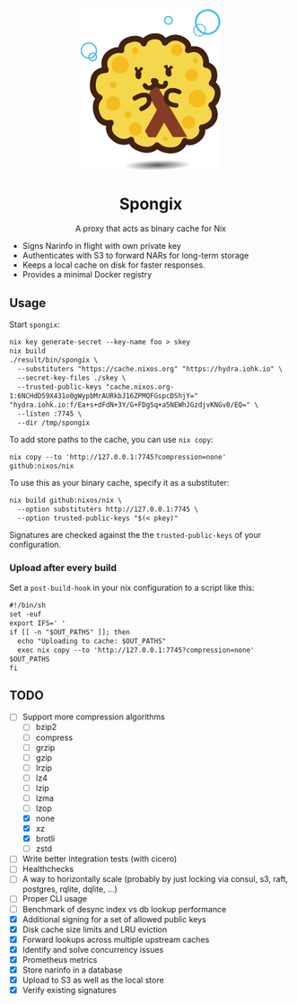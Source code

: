 <div align="center">
  <img src="img/spongix.svg" width="250" />
  <h1>Spongix</h1>
  <p>A proxy that acts as binary cache for Nix</span>
</div>

* Signs Narinfo in flight with own private key
* Authenticates with S3 to forward NARs for long-term storage
* Keeps a local cache on disk for faster responses.
* Provides a minimal Docker registry

## Usage

Start `spongix`:

    nix key generate-secret --key-name foo > skey
    nix build
    ./result/bin/spongix \
      --substituters "https://cache.nixos.org" "https://hydra.iohk.io" \
      --secret-key-files ./skey \
      --trusted-public-keys "cache.nixos.org-1:6NCHdD59X431o0gWypbMrAURkbJ16ZPMQFGspcDShjY=" "hydra.iohk.io:f/Ea+s+dFdN+3Y/G+FDgSq+a5NEWhJGzdjvKNGv0/EQ=" \
      --listen :7745 \
      --dir /tmp/spongix

To add store paths to the cache, you can use `nix copy`:

    nix copy --to 'http://127.0.0.1:7745?compression=none' github:nixos/nix

To use this as your binary cache, specify it as a substituter:

    nix build github:nixos/nix \
      --option substituters http://127.0.0.1:7745 \
      --option trusted-public-keys "$(< pkey)"

Signatures are checked against the the `trusted-public-keys` of your
configuration.

### Upload after every build

Set a `post-build-hook` in your nix configuration to a script like this:

    #!/bin/sh
    set -euf
    export IFS=' '
    if [[ -n "$OUT_PATHS" ]]; then
      echo "Uploading to cache: $OUT_PATHS"
      exec nix copy --to 'http://127.0.0.1:7745?compression=none' $OUT_PATHS
    fi

## TODO

- [ ] Support more compression algorithms
  - [ ] bzip2
  - [ ] compress
  - [ ] grzip
  - [ ] gzip
  - [ ] lrzip
  - [ ] lz4
  - [ ] lzip
  - [ ] lzma
  - [ ] lzop
  - [x] none
  - [x] xz
  - [x] brotli
  - [ ] zstd
- [ ] Write better integration tests (with cicero)
- [ ] Healthchecks
- [ ] A way to horizontally scale (probably by just locking via consul, s3, raft, postgres, rqlite, dqlite, ...)
- [ ] Proper CLI usage
- [ ] Benchmark of desync index vs db lookup performance
- [x] Additional signing for a set of allowed public keys
- [x] Disk cache size limits and LRU eviction
- [x] Forward lookups across multiple upstream caches
- [x] Identify and solve concurrency issues
- [x] Prometheus metrics
- [x] Store narinfo in a database
- [x] Upload to S3 as well as the local store
- [x] Verify existing signatures
